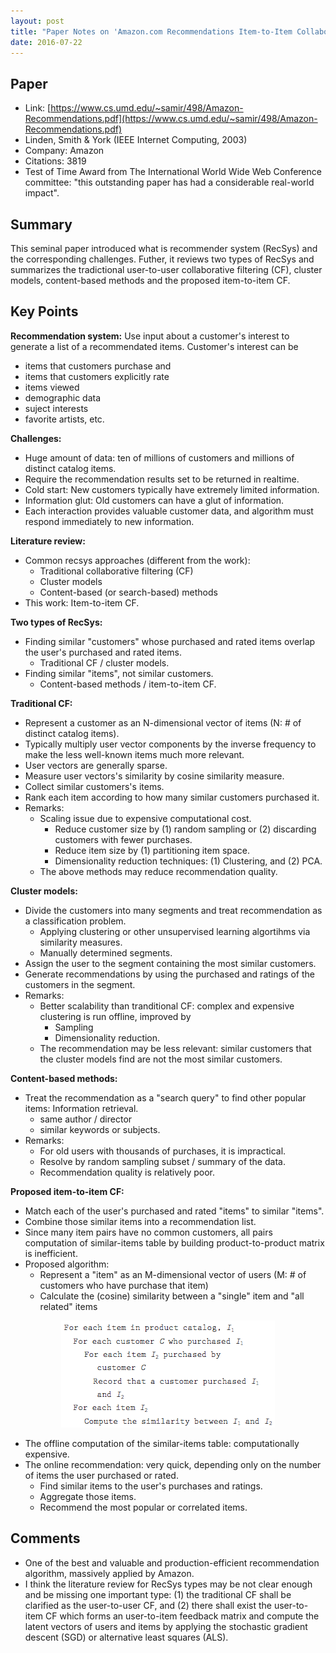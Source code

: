 ```yaml
---
layout: post
title: "Paper Notes on 'Amazon.com Recommendations Item-to-Item Collaborative Filtering'"
date: 2016-07-22
---
```


## Paper

- Link: [https://www.cs.umd.edu/~samir/498/Amazon-Recommendations.pdf](https://www.cs.umd.edu/~samir/498/Amazon-Recommendations.pdf)
- Linden, Smith & York (IEEE Internet Computing, 2003)
- Company: Amazon
- Citations: 3819
- Test of Time Award from The International World Wide Web Conference committee: "this outstanding paper has had a considerable real-world impact".

## Summary

This seminal paper introduced what is recommender system (RecSys) and the corresponding challenges. Futher, it reviews two types of RecSys and summarizes the tradictional user-to-user collaborative filtering (CF), cluster models, content-based methods and the proposed item-to-item CF.

## Key Points

**Recommendation system:** Use input about a customer's interest to generate a list of a recommendated items. Customer's interest can be

- items that customers purchase and 
- items that customers explicitly rate
- items viewed
- demographic data
- suject interests
- favorite artists, etc.

**Challenges:**

- Huge amount of data: ten of millions of customers and millions of distinct catalog items.
- Require the recommendation results set to be returned in realtime.
- Cold start: New customers typically have extremely limited information.
- Information glut: Old customers can have a glut of information.
- Each interaction provides valuable customer data, and algorithm must respond immediately to new information.

**Literature review:**

- Common recsys approaches (different from the work):
  * Traditional collaborative filtering (CF)
  * Cluster models
  * Content-based (or search-based) methods
- This work: Item-to-item CF.

**Two types of RecSys:**

- Finding similar "customers" whose purchased and rated items overlap the user's purchased and rated items.
  * Traditional CF / cluster models.
- Finding similar "items", not similar customers.
  * Content-based methods / item-to-item CF.

**Traditional CF:**

- Represent a customer as an N-dimensional vector of items (N: # of distinct catalog items).
- Typically multiply user vector components by the inverse frequency to make the less well-known items much more relevant.
- User vectors are generally sparse.
- Measure user vectors's similarity by cosine similarity measure.
- Collect similar customers's items.
- Rank each item according to how many similar customers purchased it.
- Remarks:
  * Scaling issue due to expensive computational cost.
    - Reduce customer size by (1) random sampling or (2) discarding customers with fewer purchases.
    - Reduce item size by (1) partitioning item space.
    - Dimensionality reduction techniques: (1) Clustering, and (2) PCA.
  * The above methods may reduce recommendation quality.

**Cluster models:**

- Divide the customers into many segments and treat recommendation as a classification problem.
  * Applying clustering or other unsupervised learning algortihms via similarity measures.
  * Manually determined segments.
- Assign the user to the segment containing the most similar customers.
- Generate recommendations by using the purchased and ratings of the customers in the segment.
- Remarks:
  * Better scalability than tranditional CF: complex and expensive clustering is run offline, improved by
    - Sampling
    - Dimensionality reduction.
  * The recommendation may be less relevant: similar customers that the cluster models find are not the most similar customers.

**Content-based methods:**

- Treat the recommendation as a "search query" to find other popular items: Information retrieval.
  * same author / director
  * similar keywords or subjects.
- Remarks:
  * For old users with thousands of purchases, it is impractical.
  * Resolve by random sampling subset / summary of the data.
  * Recommendation quality is relatively poor.

**Proposed item-to-item CF:**

- Match each of the user's purchased and rated "items" to similar "items".
- Combine those similar items into a recommendation list.
- Since many item pairs have no common customers, all pairs computation of similar-items table by building product-to-product matrix is inefficient.
- Proposed algorithm: 
  * Represent a "item" as an M-dimensional vector of users (M: # of customers who have purchase that item)
  * Calculate the (cosine) similarity between a "single" item and "all related" items

<div style="text-align:center">
<img src ="/images/amazon_item2itemCF_algo.png" />
</div>

- The offline computation of the similar-items table: computationally expensive.
- The online recommendation: very quick, depending only on the number of items the user purchased or rated.
  * Find similar items to the user's purchases and ratings.
  * Aggregate those items.
  * Recommend the most popular or correlated items.

## Comments

- One of the best and valuable and production-efficient recommendation algorithm, massively applied by Amazon.
- I think the literature review for RecSys types may be not clear enough and be missing one important type: (1) the traditional CF shall be clarified as the user-to-user CF, and (2) there shall exist the user-to-item CF which forms an user-to-item feedback matrix and compute the latent vectors of users and items by applying the stochastic gradient descent (SGD) or alternative least squares (ALS).
